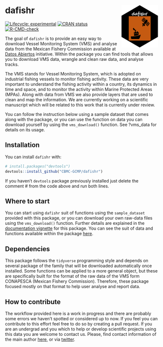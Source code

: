 
<!-- README.md is generated from README.Rmd. Please edit that file -->

# dafishr <a href='https://cbmc-gcmp.github.io/dafishr/'><img src="man/figures/logo.png" align="right" height="139"/></a>

<!-- badges: start -->

[![Lifecycle:
experimental](https://img.shields.io/badge/lifecycle-experimental-orange.svg)](https://lifecycle.r-lib.org/articles/stages.html#experimental)
[![CRAN
status](https://www.r-pkg.org/badges/version/dafishr)](https://CRAN.R-project.org/package=dafishr)
[![R-CMD-check](https://github.com/CBMC-GCMP/dafishr/actions/workflows/R-CMD-check.yaml/badge.svg)](https://github.com/CBMC-GCMP/dafishr/actions/workflows/R-CMD-check.yaml)
<!-- badges: end -->

The goal of `dafishr` is to provide an easy way to download Vessel
Monitoring System (VMS) and analyse data from the Mexican Fishery
Commission available at [Datos
Abiertos](datos.gob.mx/busca/dataset/localizacion-y-monitoreo-satelital-de-embarcaciones-pesqueras)
initiative. Within the package you can find tools that allows you to
download VMS data, wrangle and clean raw data, and analyse tracks.

The VMS stands for Vessel Monitoring System, which is adopted on
industrial fishing vessels to monitor fishing activity. These data are
very important to understand the fishing activity within a country, its
dynamics in time and space, and to monitor the activity within Marine
Protected Areas (MPAs). Along with data from VMS we also provide layers
that are used to clean and map the information. We are currently working
on a scientific manuscript which will be related to this work that is
currently under review.

You can follow the instruction below using a sample dataset that comes
along with the package, or you can use the function on data you can
download yourself by using the `vms_download()` function. See ?vms_data
for details on its usage.

## Installation

You can install `dafishr` with:

``` r
# install.packages("devtools")
devtools::install_github("CBMC-GCMP/dafishr")
```

If you haven’t `devtools` package previously installed just delete the
comment \# from the code above and run both lines.

## Where to start

You can start using `dafishr` suit of functions using the
`sample_dataset` provided with this package, or you can download your
own raw-data files using the `vms_download()` function. Further details
are explained in the [documentation
vignette](https://cbmc-gcmp.github.io/dafishr/index.html) for this
package. You can see the suit of data and functions available within the
package
[here](https://cbmc-gcmp.github.io/dafishr/reference/index.html#all-functions).

## Dependencies

This package follows the `tidyverse` programming style and depends on
several package of the family that will be downloaded automatically once
installed. Some functions can be applied to a more general object, but
these are specifically built for the format of the raw data of the VMS
form CONAPESCA (Mexican Fishery Commission). Therefore, these package
focused mostly on that format to help user analyse and report data.

## How to contribute

The workflow provided here is a work in progress and there are probably
some errors we haven’t spotted or considered up to now. If you feel you
can contribute to this effort feel free to do so by creating a pull
request. If you are an undergrad and you which to help or develop
scientific projects using this data you are welcome to contact us.
Please, find contact information of the main author
[here](https://github.com/Fabbiologia/), or via
[twitter](https://twitter.com/FabioFavoretto/).
